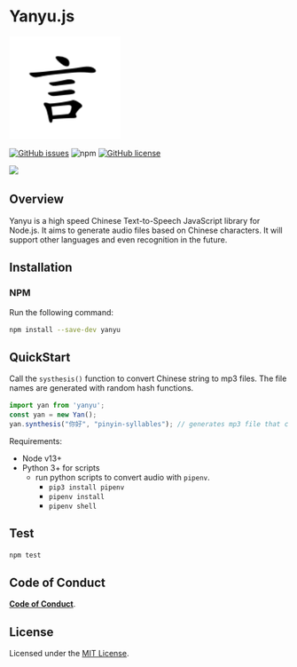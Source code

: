 <h1>
  Yanyu.js
</h1>

<p>
  <a href="https://zh.m.wiktionary.org/zh/%E8%A8%80">
    <img alt="Yan" src="public/yan.png" width="200" />
  </a>
</p>

<a href="https://github.com/duckino/yanyu/issues"><img alt="GitHub issues" src="https://img.shields.io/github/issues/duckino/yanyu"></a>
<img alt="npm" src="https://img.shields.io/npm/dw/yanyu?color=red&label=npm%20download">
<a href="https://github.com/duckino/yanyu/blob/master/LICENSE"><img alt="GitHub license" src="https://img.shields.io/github/license/duckino/yanyu"></a>

![](https://github.com/duckino/yanyu/workflows/npm-test/badge.svg)

## Overview

Yanyu is a high speed Chinese Text-to-Speech JavaScript library for Node.js. It aims to generate audio files based on Chinese characters. It will support other languages and even recognition in the future. 


## Installation

### NPM
Run the following command:
```bash
npm install --save-dev yanyu
```


## QuickStart
Call the ```systhesis()``` function to convert Chinese string to mp3 files. The file names are generated with random hash functions.
```js
import yan from 'yanyu';
const yan = new Yan();
yan.synthesis("你好", "pinyin-syllables"); // generates mp3 file that can read out loud
```


Requirements: 
* Node v13+
* Python 3+ for scripts
  * run python scripts to convert audio with `pipenv`. 
    * `pip3 install pipenv`
    * `pipenv install`
    * `pipenv shell`


## Test
```bash
npm test
```

## Code of Conduct
[**Code of Conduct**](./CODE-OF-CONDUCT.md).

## License

Licensed under the [MIT License](./LICENSE).
